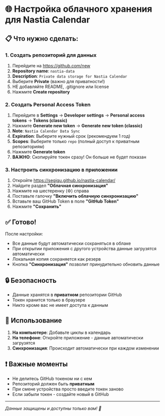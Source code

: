 # 🌐 Настройка облачного хранения для Nastia Calendar

## 📋 Что нужно сделать:

### 1. Создать репозиторий для данных

1. Перейдите на https://github.com/new
2. **Repository name**: `nastia-data`
3. **Description**: `Private data storage for Nastia Calendar`
4. Выберите **Private** (важно для приватности!)
5. НЕ добавляйте README, .gitignore или license
6. Нажмите **Create repository**

### 2. Создать Personal Access Token

1. Перейдите в **Settings** → **Developer settings** → **Personal access tokens** → **Tokens (classic)**
2. Нажмите **Generate new token** → **Generate new token (classic)**
3. **Note**: `Nastia Calendar Data Sync`
4. **Expiration**: Выберите нужный срок (рекомендуем 1 год)
5. **Scopes**: Выберите только `repo` (полный доступ к приватным репозиториям)
6. Нажмите **Generate token**
7. **ВАЖНО**: Скопируйте токен сразу! Он больше не будет показан

### 3. Настроить синхронизацию в приложении

1. Откройте https://segigu.github.io/nastia-calendar/
2. Найдите раздел **"Облачная синхронизация"**
3. Нажмите на шестеренку (⚙️) справа
4. Поставьте галочку **"Включить облачную синхронизацию"**
5. Вставьте ваш GitHub Token в поле **"GitHub Token"**
6. Нажмите **"Сохранить"**

## ✅ Готово!

После настройки:
- Все данные будут автоматически сохраняться в облаке
- При открытии приложения с другого устройства данные загрузятся автоматически
- Локальная копия сохраняется как резерв
- Кнопка **"Синхронизация"** позволит принудительно обновить данные

## 🔒 Безопасность

- Данные хранятся в **приватном** репозитории GitHub
- Токен хранится только в браузере
- Никто кроме вас не имеет доступа к данным

## 🌟 Использование

1. **На компьютере**: Добавьте циклы в календарь
2. **На телефоне**: Откройте приложение - данные автоматически загрузятся
3. **Синхронизация**: Происходит автоматически при каждом изменении

## ❗ Важные моменты

- Не делитесь GitHub токеном ни с кем
- Репозиторий должен быть **приватным**
- При смене устройства просто введите токен заново
- Если забыли токен - создайте новый в GitHub

---

*Данные защищены и доступны только вам! 🔐*